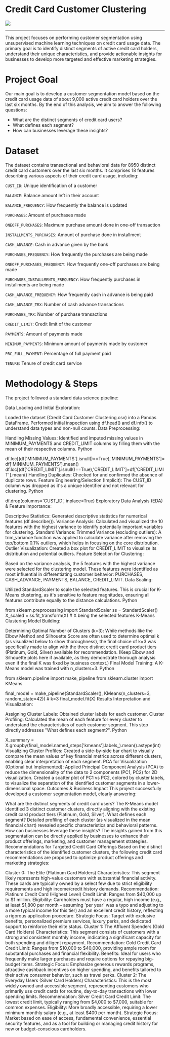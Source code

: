# Credit Card Customer Clustering
![](https://github.com/SawsanYusuf/Credit-Card-Customer-Clustering/blob/main/Images/stephen-phillips-hostreviews-co-uk-em37kS8WJJQ-unsplash.jpg)
___

This project focuses on performing customer segmentation using unsupervised machine learning techniques on credit card usage data. The primary goal is to identify distinct segments of active credit card holders, understand their unique characteristics, and provide actionable insights for businesses to develop more targeted and effective marketing strategies.

# Project Goal

Our main goal is to develop a customer segmentation model based on the credit card usage data of about 9,000 active credit card holders over the last six months. By the end of this analysis, we aim to answer the following questions:

* What are the distinct segments of credit card users?
* What defines each segment?
* How can businesses leverage these insights?
  
# Dataset
The dataset contains transactional and behavioral data for 8950 distinct credit card customers over the last six months. It comprises 18 features describing various aspects of their credit card usage, including:

`CUST_ID`: Unique identification of a customer

`BALANCE`: Balance amount left in their account

`BALANCE_FREQUENCY`: How frequently the balance is updated

`PURCHASES`: Amount of purchases made

`ONEOFF_PURCHASES`: Maximum purchase amount done in one-off transaction

`INSTALLMENTS_PURCHASES`: Amount of purchase done in installment

`CASH_ADVANCE`: Cash in advance given by the bank

`PURCHASES_FREQUENCY`: How frequently the purchases are being made

`ONEOFF_PURCHASES_FREQUENCY`: How frequently one-off purchases are being made

`PURCHASES_INSTALLMENTS_FREQUENCY`: How frequently purchases in installments are being made

`CASH_ADVANCE_FREQUENCY`: How frequently cash in advance is being paid

`CASH_ADVANCE_TRX`: Number of cash advance transactions

`PURCHASES_TRX`: Number of purchase transactions

`CREDIT_LIMIT`: Credit limit of the customer

`PAYMENTS`: Amount of payments made

`MINIMUM_PAYMENTS`: Minimum amount of payments made by customer

`PRC_FULL_PAYMENT`: Percentage of full payment paid

`TENURE`: Tenure of credit card service

# Methodology & Steps
The project followed a standard data science pipeline:

Data Loading and Initial Exploration:

Loaded the dataset (Credit Card Customer Clustering.csv) into a Pandas DataFrame.
Performed initial inspection using df.head() and df.info() to understand data types and non-null counts.
Data Preprocessing:

Handling Missing Values: Identified and imputed missing values in MINIMUM_PAYMENTS and CREDIT_LIMIT columns by filling them with the mean of their respective columns.
Python

df.loc[(df['MINIMUM_PAYMENTS'].isnull()==True),'MINIMUM_PAYMENTS']=df['MINIMUM_PAYMENTS'].mean()
df.loc[(df['CREDIT_LIMIT'].isnull()==True),'CREDIT_LIMIT']=df['CREDIT_LIMIT'].mean()
Handling Duplicates: Checked for and confirmed the absence of duplicate rows.
Feature Engineering/Selection (Implicit): The CUST_ID column was dropped as it's a unique identifier and not relevant for clustering.
Python

df.drop(columns='CUST_ID', inplace=True)
Exploratory Data Analysis (EDA) & Feature Importance:

Descriptive Statistics: Generated descriptive statistics for numerical features (df.describe()).
Variance Analysis: Calculated and visualized the 10 features with the highest variance to identify potentially important variables for clustering.
Standard Variance:
Trimmed Variance (excluding outliers): A trim_variance function was applied to calculate variance after removing the top/bottom 0.1% outliers, which helps in focusing on the core distribution.
Outlier Visualization: Created a box plot for CREDIT_LIMIT to visualize its distribution and potential outliers.
Feature Selection for Clustering:

Based on the variance analysis, the 5 features with the highest variance were selected for the clustering model. These features were identified as most influential in differentiating customer behavior: PURCHASES, CASH_ADVANCE, PAYMENTS, BALANCE, CREDIT_LIMIT.
Data Scaling:

Utilized StandardScaler to scale the selected features. This is crucial for K-Means clustering, as it's sensitive to feature magnitudes, ensuring all features contribute equally to the distance calculations.
Python

from sklearn.preprocessing import StandardScaler
ss = StandardScaler()
X_scaled = ss.fit_transform(X) # X being the selected features
K-Means Clustering Model Building:

Determining Optimal Number of Clusters (k=3): While methods like the Elbow Method and Silhouette Score are often used to determine optimal k (as visualized below to show thoroughness), the final choice of k=3 was specifically made to align with the three distinct credit card product tiers (Platinum, Gold, Silver) available for recommendation.
(Keep Elbow and Silhouette plots here if available, as they demonstrate thorough analysis even if the final K was fixed by business context.)
Final Model Training: A K-Means model was trained with n_clusters=3.
Python

from sklearn.pipeline import make_pipeline
from sklearn.cluster import KMeans

final_model = make_pipeline(StandardScaler(), KMeans(n_clusters=3, random_state=42)) # k=3
final_model.fit(X)
Results Interpretation and Visualization:

Assigning Cluster Labels: Obtained cluster labels for each customer.
Cluster Profiling: Calculated the mean of each feature for every cluster to understand the characteristics of each customer segment. This step directly addresses "What defines each segment?".
Python

X_summary = X.groupby(final_model.named_steps['kmeans'].labels_).mean().astype(int)
Visualizing Cluster Profiles: Created a side-by-side bar chart to visually compare the mean values of key financial metrics across different clusters, enabling clear interpretation of each segment.
PCA for Visualization (Optional but Implemented):
Applied Principal Component Analysis (PCA) to reduce the dimensionality of the data to 2 components (PC1, PC2) for 2D visualization.
Created a scatter plot of PC1 vs PC2, colored by cluster labels, to visualize the separation of the identified customer segments in a lower-dimensional space.
Outcomes & Business Impact
This project successfully developed a customer segmentation model, clearly answering:

What are the distinct segments of credit card users? The K-Means model identified 3 distinct customer clusters, directly aligning with the existing credit card product tiers (Platinum, Gold, Silver).
What defines each segment? Detailed profiling of each cluster (as visualized in the mean financial chart) revealed specific characteristics and behavioral patterns.
How can businesses leverage these insights? The insights gained from this segmentation can be directly applied by businesses to enhance their product offerings, marketing, and customer management strategies.
Recommendations for Targeted Credit Card Offerings
Based on the distinct characteristics of the identified customer clusters, the following credit card recommendations are proposed to optimize product offerings and marketing strategies:

Cluster 0: The Elite (Platinum Card Holders)
Characteristics: This segment likely represents high-value customers with substantial financial activity. These cards are typically owned by a select few due to strict eligibility requirements and high income/credit history demands.
Recommendation: Platinum Credit Card (Highest Level)
Credit Limit: Ranges from $40,000 up to $1 million.
Eligibility: Cardholders must have a regular, high income (e.g., at least $1,800 per month – assuming 'per year' was a typo and adjusting to a more typical income for this tier) and an excellent credit history, reflecting a rigorous application procedure.
Strategic Focus: Target with exclusive benefits, personalized premium services, luxury perks, and dedicated support to reinforce their elite status.
Cluster 1: The Affluent Spenders (Gold Card Holders)
Characteristics: This segment consists of customers with a strong and consistent monthly income, indicating a significant capacity for both spending and diligent repayment.
Recommendation: Gold Credit Card
Credit Limit: Ranges from $10,000 to $40,000, providing ample room for substantial purchases and financial flexibility.
Benefits: Ideal for users who frequently make larger purchases and require options for repaying big-budget items.
Strategic Focus: Emphasize generous rewards programs, attractive cashback incentives on higher spending, and benefits tailored to their active consumer behavior, such as travel perks.
Cluster 2: The Everyday Users (Silver Card Holders)
Characteristics: This is the most widely owned and accessible segment, representing customers who primarily use credit cards for routine, day-to-day transactions with lower spending limits.
Recommendation: Silver Credit Card
Credit Limit: The lowest credit limit, typically ranging from $4,000 to $7,000, suitable for common expenses.
Eligibility: More broadly accessible, requiring a lower minimum monthly salary (e.g., at least $400 per month).
Strategic Focus: Market based on ease of access, fundamental convenience, essential security features, and as a tool for building or managing credit history for new or budget-conscious cardholders.
